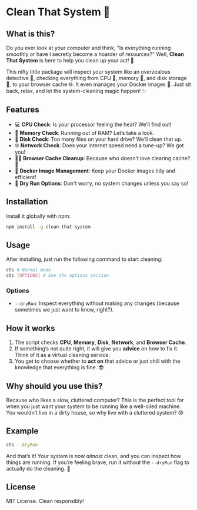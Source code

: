 # Clean That System 🚀

## What is this?

Do you ever look at your computer and think, "Is everything running smoothly or have I secretly become a hoarder of resources?" Well, **Clean That System** is here to help you clean up your act! 🧹

This nifty little package will inspect your system like an overzealous detective 👀, checking everything from CPU 🧠, memory 💾, and disk storage 💽, to your browser cache 🌐. It even manages your Docker images 🐳. Just sit back, relax, and let the system-cleaning magic happen! ✨

## Features

- 💻 **CPU Check**: Is your processor feeling the heat? We’ll find out!
- 🧠 **Memory Check**: Running out of RAM? Let’s take a look.
- 💽 **Disk Check**: Too many files on your hard drive? We’ll clean that up.
- 🌐 **Network Check**: Does your internet speed need a tune-up? We got you!
- 🧑‍💻 **Browser Cache Cleanup**: Because who doesn’t love clearing cache? 🥳
- 🐳 **Docker Image Management**: Keep your Docker images tidy and efficient!
- 🧹 **Dry Run Options**: Don't worry, no system changes unless you say so!

## Installation

Install it globally with npm:

```bash
npm install -g clean-that-system
```

## Usage

After installing, just run the following command to start cleaning:

```bash
cts # Normal mode
cts [OPTIONS] # See the options section
```

### Options

- `--dryRun`: Inspect everything without making any changes (because sometimes we just want to know, right?).

## How it works

1. The script checks **CPU**, **Memory**, **Disk**, **Network**, and **Browser Cache**.
2. If something’s not quite right, it will give you **advice** on how to fix it. Think of it as a virtual cleaning service.
3. You get to choose whether to **act on** that advice or just chill with the knowledge that everything is fine. 😎

## Why should you use this?

Because who likes a slow, cluttered computer? This is the perfect tool for when you just want your system to be running like a well-oiled machine. You wouldn’t live in a dirty house, so why live with a cluttered system? 😰

## Example

```bash
cts --dryRun
```

And that’s it! Your system is now _almost_ clean, and you can inspect how things are running. If you’re feeling brave, run it without the `--dryRun` flag to actually do the cleaning. 🧹

## License

MIT License. Clean responsibly!
